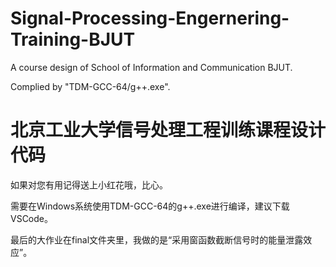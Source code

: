 # Signal-Processing-Engernering-Training-BJUT
A course design of  School of Information and Communication BJUT.

Complied by "TDM-GCC-64/g++.exe".
# 北京工业大学信号处理工程训练课程设计代码
如果对您有用记得送上小红花哦，比心。

需要在Windows系统使用TDM-GCC-64的g++.exe进行编译，建议下载VSCode。

最后的大作业在final文件夹里，我做的是“采用窗函数截断信号时的能量泄露效应”。
